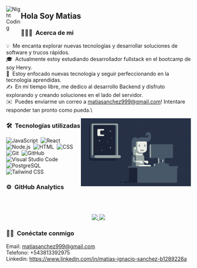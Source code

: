 

<img alt="Night Coding" src="./assets/Hand%20Wave.gif" width='40' align="left"/><h2>Hola Soy Matias</h2>


### 👨🏻‍💻 &nbsp;Acerca de mi 

💡 &nbsp;Me encanta explorar nuevas tecnologías y desarrollar soluciones de software y trucos rápidos.\
🎓 &nbsp;Actualmente estoy estudiando desarrollador fullstack en el bootcamp de soy Henry.\
🌱 &nbsp;Estoy enfocado nuevas tecnologia y seguir perfeccionando en la tecnologia aprendidas.\
✍️ &nbsp;En mi tiempo libre, me dedico al desarrollo Backend y disfruto explorando y creando soluciones en el lado del servidor.\
✉️ &nbsp;Puedes enviarme un correo a matiasanchez999@gmail.com! Intentare responder tan pronto como pueda.\
<!-- 📄 &nbsp;Please have a look at my [Résumé](https://www.adityavsingh.com/resume.html) for more details about me. I'm open to feedback and suggestions! -->

<img alt="Night Coding" src="https://raw.githubusercontent.com/AVS1508/AVS1508/master/assets/Night-Coding.gif" align="right"/>

### 🛠 &nbsp;Tecnologías utilizadas

![JavaScript](https://img.shields.io/badge/-JavaScript-05122A?style=flat&logo=javascript)&nbsp;
![React](https://img.shields.io/badge/-React-05122A?style=flat&logo=react)&nbsp;
![Node.js](https://img.shields.io/badge/-Node.js-05122A?style=flat&logo=node.js)&nbsp;
![HTML](https://img.shields.io/badge/-HTML-05122A?style=flat&logo=HTML5)&nbsp;
![CSS](https://img.shields.io/badge/-CSS-05122A?style=flat&logo=CSS3&logoColor=1572B6)&nbsp;
![Git](https://img.shields.io/badge/-Git-05122A?style=flat&logo=git)&nbsp;
![GitHub](https://img.shields.io/badge/-GitHub-05122A?style=flat&logo=github)&nbsp;
![Visual Studio Code](https://img.shields.io/badge/-Visual%20Studio%20Code-05122A?style=flat&logo=visual-studio-code&logoColor=007ACC)&nbsp;
![PostgreSQL](https://img.shields.io/badge/-PostgreSQL-05122A?style=flat&logo=postgresql)&nbsp;
![Tailwind CSS](https://img.shields.io/badge/-Tailwind%20CSS-05122A?style=flat&logo=tailwind-css&logoColor=38B2AC)&nbsp;

### ⚙️ &nbsp;GitHub Analytics
<br>
<br>

<p align="center">
<a href="https://github.com/matsan201">
  <img height="180em" src="https://github-readme-stats-eight-theta.vercel.app/api?username=matsan201&show_icons=true&theme=algolia&include_all_commits=true&count_private=true"/>
    <img height="180em" src="https://github-readme-stats-eight-theta.vercel.app/api/top-langs/?username=matsan201&layout=compact&langs_count=8&theme=algolia"/>
</a>
</p>

### 🤝🏻 &nbsp;Conéctate conmigo

Email: matiasanchez999@gmail.com
<br>
Telefono: +543813392975
<br>
Linkedin: https://www.linkedin.com/in/matias-ignacio-sanchez-b1289226a
